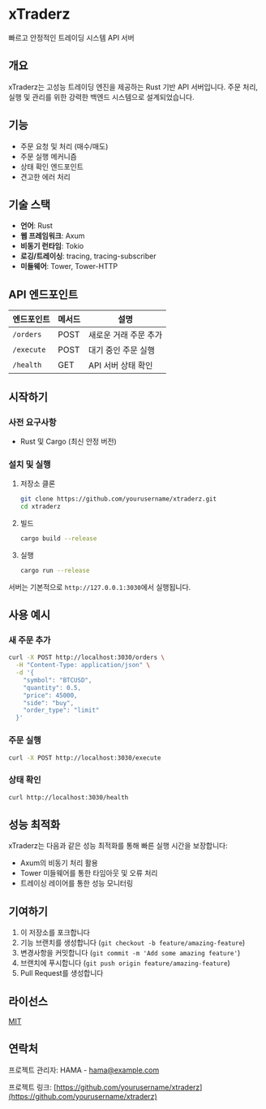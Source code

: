 # xTraderz

빠르고 안정적인 트레이딩 시스템 API 서버

## 개요

xTraderz는 고성능 트레이딩 엔진을 제공하는 Rust 기반 API 서버입니다. 주문 처리, 실행 및 관리를 위한 강력한 백엔드 시스템으로 설계되었습니다.

## 기능

- 주문 요청 및 처리 (매수/매도)
- 주문 실행 메커니즘
- 상태 확인 엔드포인트
- 견고한 에러 처리

## 기술 스택

- **언어**: Rust
- **웹 프레임워크**: Axum
- **비동기 런타임**: Tokio
- **로깅/트레이싱**: tracing, tracing-subscriber
- **미들웨어**: Tower, Tower-HTTP

## API 엔드포인트

| 엔드포인트 | 메서드 | 설명 |
|------------|--------|------|
| `/orders`  | POST   | 새로운 거래 주문 추가 |
| `/execute` | POST   | 대기 중인 주문 실행 |
| `/health`  | GET    | API 서버 상태 확인 |

## 시작하기

### 사전 요구사항

- Rust 및 Cargo (최신 안정 버전)

### 설치 및 실행

1. 저장소 클론
   ```bash
   git clone https://github.com/yourusername/xtraderz.git
   cd xtraderz
   ```

2. 빌드
   ```bash
   cargo build --release
   ```

3. 실행
   ```bash
   cargo run --release
   ```

서버는 기본적으로 `http://127.0.0.1:3030`에서 실행됩니다.

## 사용 예시

### 새 주문 추가

```bash
curl -X POST http://localhost:3030/orders \
  -H "Content-Type: application/json" \
  -d '{
    "symbol": "BTCUSD",
    "quantity": 0.5,
    "price": 45000,
    "side": "buy",
    "order_type": "limit"
  }'
```

### 주문 실행

```bash
curl -X POST http://localhost:3030/execute
```

### 상태 확인

```bash
curl http://localhost:3030/health
```

## 성능 최적화

xTraderz는 다음과 같은 성능 최적화를 통해 빠른 실행 시간을 보장합니다:

- Axum의 비동기 처리 활용
- Tower 미들웨어를 통한 타임아웃 및 오류 처리
- 트레이싱 레이어를 통한 성능 모니터링

## 기여하기

1. 이 저장소를 포크합니다
2. 기능 브랜치를 생성합니다 (`git checkout -b feature/amazing-feature`)
3. 변경사항을 커밋합니다 (`git commit -m 'Add some amazing feature'`)
4. 브랜치에 푸시합니다 (`git push origin feature/amazing-feature`)
5. Pull Request를 생성합니다

## 라이선스

[MIT](LICENSE)

## 연락처

프로젝트 관리자: HAMA - hama@example.com

프로젝트 링크: [https://github.com/yourusername/xtraderz](https://github.com/yourusername/xtraderz)